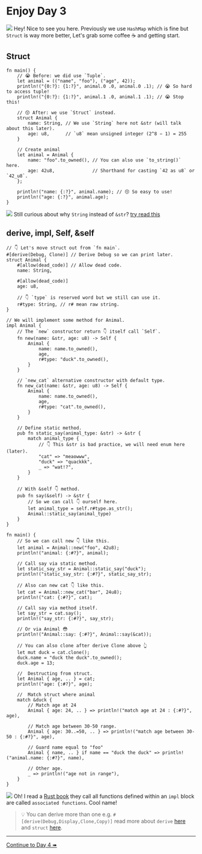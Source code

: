 # Enjoy Day 3

![](/assets/kat.png) <span class="speech-bubble">Hey! Nice to see you here. Previously we use `HashMap` which is fine but `Struct` is way more better, Let's grab some coffee ☕️ and getting start.</span>

## Struct

```rust,editable
fn main() {
    // 😭 Before: we did use `Tuple`.
    let animal = (("name", "foo"), ("age", 42));
    println!("{0:?}: {1:?}", animal.0 .0, animal.0 .1); // 😭 So hard to access tuple!
    println!("{0:?}: {1:?}", animal.1 .0, animal.1 .1); // 😭 Stop this!

    // 😚 After: we use `Struct` instead.
    struct Animal {
        name: String, // We use `String` here not &str (will talk about this later).
        age: u8,      // `u8` mean unsigned integer (2^8 − 1) = 255
    }

    // Create animal
    let animal = Animal {
        name: "foo".to_owned(), // You can also use `to_string()` here.
        age: 42u8,              // Shorthand for casting `42 as u8` or `42_u8`.
    };

    println!("name: {:?}", animal.name); // 😚 So easy to use!
    println!("age: {:?}", animal.age);
}
```

![](/assets/kat.png) <span class="speech-bubble">Still curious about why `String` instead of `&str`? [try read this](https://doc.rust-lang.org/book/ch05-01-defining-structs.html#ownership-of-struct-data)</span>

## derive, impl, Self, &self

```rust,editable
// 👇 Let's move struct out from `fn main`.
#[derive(Debug, Clone)] // Derive Debug so we can print later.
struct Animal {
    #[allow(dead_code)] // Allow dead code.
    name: String,

    #[allow(dead_code)]
    age: u8,

    // 👇 `type` is reserved word but we still can use it.
    r#type: String, // r# mean raw string.
}

// We will implement some method for Animal.
impl Animal {
    // The `new` constructor return 👇 itself call `Self`.
    fn new(name: &str, age: u8) -> Self {
        Animal {
            name: name.to_owned(),
            age,
            r#type: "duck".to_owned(),
        }
    }

    // `new_cat` alternative constructor with default type.
    fn new_cat(name: &str, age: u8) -> Self {
        Animal {
            name: name.to_owned(),
            age,
            r#type: "cat".to_owned(),
        }
    }

    // Define static method.
    pub fn static_say(animal_type: &str) -> &str {
        match animal_type {
            // 👇 This &str is bad practice, we will need enum here (later).
            "cat" => "meaowww",
            "duck" => "quackkk",
            _ => "wat!?",
        }
    }

    // With &self 👇 method.
    pub fn say(&self) -> &str {
        // So we can call 👇 ourself here.
        let animal_type = self.r#type.as_str();
        Animal::static_say(animal_type)
    }
}

fn main() {
    // So we can call new 👇 like this.
    let animal = Animal::new("foo", 42u8);
    println!("animal: {:#?}", animal);

    // Call say via static method.
    let static_say_str = Animal::static_say("duck");
    println!("static_say_str: {:#?}", static_say_str);

    // Also can new cat 👇 like this.
    let cat = Animal::new_cat("bar", 24u8);
    println!("cat: {:#?}", cat);

    // Call say via method itself.
    let say_str = cat.say();
    println!("say_str: {:#?}", say_str);

    // Or via Animal 😳
    println!("Animal::say: {:#?}", Animal::say(&cat));

    // You can also clone after derive Clone above 👆
    let mut duck = cat.clone();
    duck.name = "duck the duck".to_owned();
    duck.age = 13;

    //  Destructing from struct.
    let Animal { age, .. } = cat;
    println!("age: {:#?}", age);

    //  Match struct where animal
    match &duck {
        // Match age at 24
        Animal { age: 24, .. } => println!("match age at 24 : {:#?}", age),

        // Match age between 30-50 range.
        Animal { age: 30..=50, .. } => println!("match age between 30-50 : {:#?}", age),

        // Guard name equal to "foo"
        Animal { name, .. } if name == "duck the duck" => println!("animal.name: {:#?}", name),

        // Other age.
        _ => println!("age not in range"),
    }
}
```

![](/assets/duck.png) <span class="speech-bubble">Oh! I read a [Rust book](https://doc.rust-lang.org/book/ch05-03-method-syntax.html#associated-functions) they call all functions defined within an `impl` block are called `associated functions`. Cool name!</span>

> 💡 You can derive more than one e.g. `#[derive(Debug,Display,Clone,Copy)]` read more about `derive` [here](https://doc.rust-lang.org/rust-by-example/trait/derive.html) and `struct` [here](https://doc.rust-lang.org/rust-by-example/custom_types/structs.html).

---

[Continue to Day 4 ➠](./enjoy4.md)
